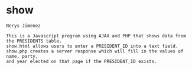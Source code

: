 # show

    Nerys Jimenez
    
    This is a Javascript program using AJAX and PHP that shows data from the PRESIDENTS table.
    show.html allows users to enter a PRESIDENT_ID into a text field.
    show.php creates a server response which will fill in the values of name, party, 
    and year elected on that page if the PRESIDENT_ID exists.
